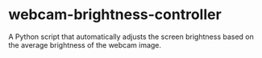 # webcam-brightness-controller
A Python script that automatically adjusts the screen brightness based on the average brightness of the webcam image.
